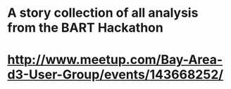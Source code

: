 # A story collection of all analysis from the BART Hackathon
# http://www.meetup.com/Bay-Area-d3-User-Group/events/143668252/
